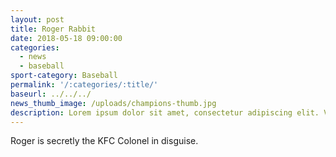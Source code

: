```yaml
---
layout: post
title: Roger Rabbit
date: 2018-05-18 09:00:00
categories:
  - news
  - baseball
sport-category: Baseball
permalink: '/:categories/:title/'
baseurl: ../../../
news_thumb_image: /uploads/champions-thumb.jpg
description: Lorem ipsum dolor sit amet, consectetur adipiscing elit. Vestibulum eget sapien id augue ullamcorper pharetra ultrices et ante.
---
```


Roger is secretly the KFC Colonel in disguise.
